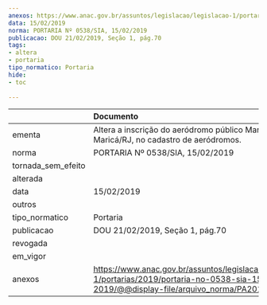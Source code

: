 ```yaml
---
anexos: https://www.anac.gov.br/assuntos/legislacao/legislacao-1/portarias/2019/portaria-no-0538-sia-15-02-2019/@@display-file/arquivo_norma/PA2019-0538.pdf
data: 15/02/2019
norma: PORTARIA Nº 0538/SIA, 15/02/2019
publicacao: DOU 21/02/2019, Seção 1, pág.70
tags:
- altera
- portaria
tipo_normatico: Portaria
hide: 
- toc 
 
---
```


|                    | Documento                                                                                                                                            |
|:-------------------|:-----------------------------------------------------------------------------------------------------------------------------------------------------|
| ementa             | Altera a inscrição do aeródromo público Maricá, em Maricá/RJ, no cadastro de aeródromos.                                                             |
| norma              | PORTARIA Nº 0538/SIA, 15/02/2019                                                                                                                     |
| tornada_sem_efeito |                                                                                                                                                      |
| alterada           |                                                                                                                                                      |
| data               | 15/02/2019                                                                                                                                           |
| outros             |                                                                                                                                                      |
| tipo_normatico     | Portaria                                                                                                                                             |
| publicacao         | DOU 21/02/2019, Seção 1, pág.70                                                                                                                      |
| revogada           |                                                                                                                                                      |
| em_vigor           |                                                                                                                                                      |
| anexos             | https://www.anac.gov.br/assuntos/legislacao/legislacao-1/portarias/2019/portaria-no-0538-sia-15-02-2019/@@display-file/arquivo_norma/PA2019-0538.pdf |